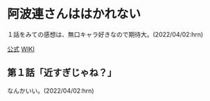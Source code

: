 # 阿波連さんははかれない

１話をみての感想は、無口キャラ好きなので期待大。(2022/04/02:hrn)

<a href="https://aharen-pr.com/" target="_blank">公式</a> 
<a href="https://ja.wikipedia.org/wiki/%E9%98%BF%E6%B3%A2%E9%80%A3%E3%81%95%E3%82%93%E3%81%AF%E3%81%AF%E3%81%8B%E3%82%8C%E3%81%AA%E3%81%84" target="_blank">WIKI</a> 

## 第１話「近すぎじゃね？」

なんかいい。(2022/04/02:hrn)

